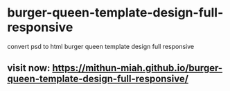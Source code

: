 # burger-queen-template-design-full-responsive
convert psd to html burger queen template design full responsive

## visit now: https://mithun-miah.github.io/burger-queen-template-design-full-responsive/
